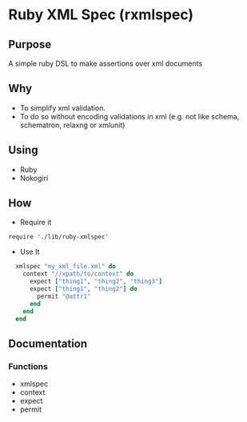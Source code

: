 # Ruby XML Spec (rxmlspec)

## Purpose
A simple ruby DSL to make assertions over xml documents

## Why
- To simplify xml validation.
- To do so without encoding validations in xml (e.g. not like schema, schematron, relaxng or xmlunit)

## Using
- Ruby
- Nokogiri

## How
- Require it
```
require './lib/ruby-xmlspec'
```

- Use It
```ruby
  xmlspec "my_xml_file.xml" do
    context "//xpath/to/context" do
      expect ["thing1", "thing2", "thing3"]
      expect ["thing1", "thing2"] do
        permit "@attr1"
      end
    end
  end
```

## Documentation

### Functions
- xmlspec
- context
- expect
- permit
